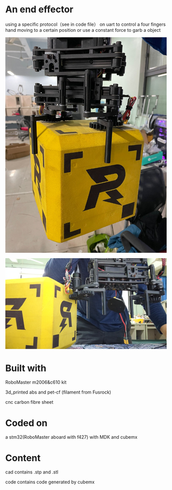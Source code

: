 # An end effector 

using a specific protocol（see in code file） on uart to control a four fingers hand moving to a certain position or use a constant force to garb a object

![claw with a RoboMaster gold ore without ctrl](/cad/img/p1.jpg)

![claw with a RoboMaster gold ore](/cad/img/p2.jpg)

# Built with 
RoboMaster m2006&c610 kit

3d_printed abs and pet-cf (filament from Fusrock)

cnc carbon fibre sheet 
            
# Coded on 
a stm32(RoboMaster aboard with f427) with MDK and cubemx 

# Content

cad contains .stp and .stl

code contains code generated by cubemx 

